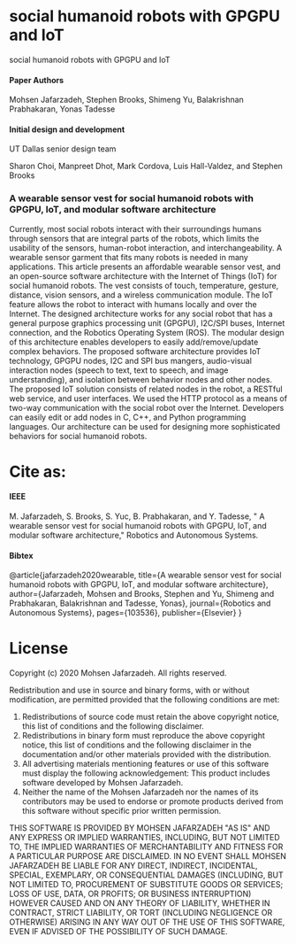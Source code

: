 # social humanoid robots with GPGPU and IoT

social humanoid robots with GPGPU and IoT

#### Paper Authors

Mohsen Jafarzadeh, Stephen Brooks, Shimeng Yu, Balakrishnan Prabhakaran, Yonas Tadesse


#### Initial design and development

UT Dallas senior design team

Sharon Choi, Manpreet Dhot, Mark Cordova, Luis Hall-Valdez, and Stephen Brooks


### A wearable sensor vest for social humanoid robots with GPGPU, IoT, and modular software architecture

Currently, most social robots interact with their surroundings humans through sensors that are integral parts of the robots, which limits the usability of the sensors, human-robot interaction, and interchangeability. A wearable sensor garment that fits many robots is needed in many applications. This article presents an affordable wearable sensor vest, and an open-source software architecture with the Internet of Things (IoT) for social humanoid robots. The vest consists of touch, temperature, gesture, distance, vision sensors, and a wireless communication module. The IoT feature allows the robot to interact with humans locally and over the Internet. The designed architecture works for any social robot that has a general purpose graphics processing unit (GPGPU), I2C/SPI buses, Internet connection, and the Robotics Operating System (ROS). The modular design of this architecture enables developers to easily add/remove/update complex behaviors. The proposed software architecture provides IoT technology, GPGPU nodes, I2C and SPI bus mangers, audio-visual interaction nodes (speech to text, text to speech, and image understanding), and isolation between behavior nodes and other nodes. The proposed IoT solution consists of related nodes in the robot, a RESTful web service, and user interfaces. We used the HTTP protocol as a means of two-way communication with the social robot over the Internet.  Developers can easily edit or add nodes in C, C++, and Python programming languages. Our architecture can be used for designing more sophisticated behaviors for social humanoid robots. 



# Cite as:


#### IEEE

M. Jafarzadeh, S. Brooks, S. Yuc, B. Prabhakaran, and Y. Tadesse, " A wearable sensor vest for social humanoid robots with GPGPU, IoT, and modular software architecture," Robotics and Autonomous Systems.


#### Bibtex

@article{jafarzadeh2020wearable,
  title={A wearable sensor vest for social humanoid robots with GPGPU, IoT, and modular software architecture},
  author={Jafarzadeh, Mohsen and Brooks, Stephen and Yu, Shimeng and Prabhakaran, Balakrishnan and Tadesse, Yonas},
  journal={Robotics and Autonomous Systems},
  pages={103536},
  publisher={Elsevier}
}





# License

Copyright (c) 2020 Mohsen Jafarzadeh. All rights reserved.

Redistribution and use in source and binary forms, with or without modification, are permitted provided that the following conditions are met:

1. Redistributions of source code must retain the above copyright notice, this list of conditions and the following disclaimer.
2. Redistributions in binary form must reproduce the above copyright notice, this list of conditions and the following disclaimer in the documentation and/or other materials provided with the distribution.
3. All advertising materials mentioning features or use of this software must display the following acknowledgement: This product includes software developed by Mohsen Jafarzadeh.
4. Neither the name of the Mohsen Jafarzadeh nor the names of its contributors may be used to endorse or promote products derived from this software without specific prior written permission.

THIS SOFTWARE IS PROVIDED BY MOHSEN JAFARZADEH "AS IS" AND ANY EXPRESS OR IMPLIED WARRANTIES, INCLUDING, BUT NOT LIMITED TO, THE IMPLIED WARRANTIES OF MERCHANTABILITY AND FITNESS FOR A PARTICULAR PURPOSE ARE DISCLAIMED. IN NO EVENT SHALL MOHSEN JAFARZADEH BE LIABLE FOR ANY DIRECT, INDIRECT, INCIDENTAL, SPECIAL, EXEMPLARY, OR CONSEQUENTIAL DAMAGES (INCLUDING, BUT NOT LIMITED TO, PROCUREMENT OF SUBSTITUTE GOODS OR SERVICES; LOSS OF USE, DATA, OR PROFITS; OR BUSINESS INTERRUPTION) HOWEVER CAUSED AND ON ANY THEORY OF LIABILITY, WHETHER IN CONTRACT, STRICT LIABILITY, OR TORT (INCLUDING NEGLIGENCE OR OTHERWISE) ARISING IN ANY WAY OUT OF THE USE OF THIS SOFTWARE, EVEN IF ADVISED OF THE POSSIBILITY OF SUCH DAMAGE.

